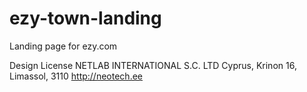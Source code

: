# ezy-town-landing
Landing page for ezy.com

Design License NETLAB INTERNATIONAL S.C. LTD Cyprus, Krinon 16, Limassol, 3110 http://neotech.ee
